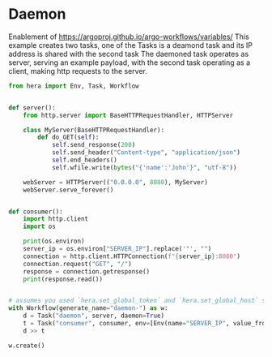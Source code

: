 # Daemon

Enablement of https://argoproj.github.io/argo-workflows/variables/
This example creates two tasks, one of the Tasks is a deamond task and its IP address is shared with the second task
The daemoned task operates as server, serving an example payload, with the second task operating as a client, making
http requests to the server.

```python
from hera import Env, Task, Workflow


def server():
    from http.server import BaseHTTPRequestHandler, HTTPServer

    class MyServer(BaseHTTPRequestHandler):
        def do_GET(self):
            self.send_response(200)
            self.send_header("Content-type", "application/json")
            self.end_headers()
            self.wfile.write(bytes("{'name':'John'}", "utf-8"))

    webServer = HTTPServer(("0.0.0.0", 8080), MyServer)
    webServer.serve_forever()


def consumer():
    import http.client
    import os

    print(os.environ)
    server_ip = os.environ["SERVER_IP"].replace('"', "")
    connection = http.client.HTTPConnection(f"{server_ip}:8080")
    connection.request("GET", "/")
    response = connection.getresponse()
    print(response.read())


# assumes you used `hera.set_global_token` and `hera.set_global_host` so that the workflow can be submitted
with Workflow(generate_name="daemon-") as w:
    d = Task("daemon", server, daemon=True)
    t = Task("consumer", consumer, env=[Env(name="SERVER_IP", value_from_input=d.ip)])
    d >> t

w.create()
```
